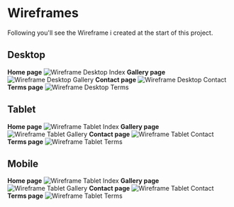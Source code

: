 # Wireframes
Following you'll see the Wireframe i created at the start of this project.

## Desktop

**Home page**
![Wireframe Desktop Index](../readmescreenshots/wireframedesktopindex.png)
 **Gallery page** 
![Wireframe Desktop Gallery](../readmescreenshots/wireframedesktopgallery.png)
 **Contact page** 
 ![Wireframe Desktop Contact](../readmescreenshots/wireframedesktopcontact.png)
 **Terms page** 
![Wireframe Desktop Terms](../readmescreenshots/wireframedesktopterms.png)

## Tablet

**Home page**
![Wireframe Tablet Index](../readmescreenshots/wireframetabletindex.png)
 **Gallery page** 
![Wireframe Tablet Gallery](../readmescreenshots/wireframetabletgallery.png)
 **Contact page** 
![Wireframe Tablet Contact](../readmescreenshots/wireframetabletcontact.png)
 **Terms page** 
![Wireframe Tablet Terms](../readmescreenshots/wireframetabletterms.png)

## Mobile

**Home page**
![Wireframe Tablet Index](../readmescreenshots/wireframemobileindex.png)
 **Gallery page** 
![Wireframe Tablet Gallery](../readmescreenshots/wireframemobilegallery.png)
 **Contact page** 
![Wireframe Tablet Contact](../readmescreenshots/wireframemobilecontact.png)
 **Terms page** 
![Wireframe Tablet Terms](../readmescreenshots/wireframemobileterms.png)